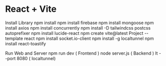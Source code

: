 # React + Vite

Install Library
npm install 
npm install firebase
npm install mongoose
npm install axios
npm install concurrently
npm install -D tailwindcss postcss autoprefixer
npm install lucide-react
npm create vite@latest Project --template react
npm install socket.io-client
npm install -g localtunnel
npm install react-toastify

Run Web and Server
npm run dev ( Frontend )
node server.js ( Backend )
lt --port 8080 ( localtunnel)
